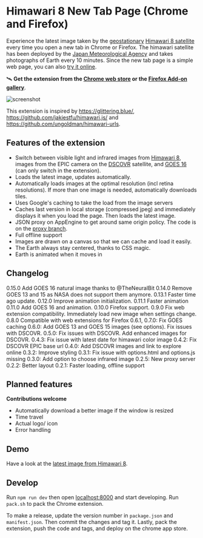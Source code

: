 # Himawari 8 New Tab Page (Chrome and Firefox)

Experience the latest image taken by the [geostationary](https://en.wikipedia.org/wiki/Geostationary_orbit) [Himawari 8 satellite](http://himawari8.nict.go.jp/) every time you open a new tab in Chrome or Firefox. The himawari satellite has been deployed by the [Japan Meteorological Agency](http://www.jma.go.jp/jma/indexe.html) and takes photographs of Earth every 10 minutes. Since the new tab page is a simple web page, you can also [try it online](https://domoritz.github.io/himawari-8-chrome).

🛰 **Get the extension from the [Chrome web store](https://chrome.google.com/webstore/detail/himawari-8-new-tab-page/llelgapflianaapmnpncgakfjhfhnojm) or the [Firefox Add-on gallery](https://addons.mozilla.org/en-US/firefox/addon/satellite-new-tab-page/)**.

![screenshot](https://raw.githubusercontent.com/domoritz/himawari-8-chrome/gh-pages/screenshot.png "Screenshot of the browser with the new tab page")

This extension is inspired by https://glittering.blue/, https://github.com/jakiestfu/himawari.js/ and https://github.com/ungoldman/himawari-urls.

## Features of the extension

* Switch between visible light and infrared images from [Himawari 8](http://himawari8.nict.go.jp/), images from the EPIC camera on the [DSCOVR](http://www.nesdis.noaa.gov/DSCOVR/) satellite, and [GOES 16](https://en.wikipedia.org/wiki/GOES_16) (can only switch in the extension).
* Loads the latest image, updates automatically.
* Automatically loads images at the optimal resolution (incl retina resolutions). If more than one image is needed, automatically downloads tiles.
* Uses Google's caching to take the load from the image servers
* Caches last version in local storage (compressed jpeg) and immediately displays it when you load the page. Then loads the latest image.
* JSON proxy on AppEngine to get around same origin policy. The code is on the [proxy branch](https://github.com/domoritz/himawari-8-chrome/tree/proxy).
* Full offline support
* Images are drawn on a canvas so that we can cache and load it easily.
* The Earth always stay centered, thanks to CSS magic.
* Earth is animated when it moves in

## Changelog

0.15.0 Add GOES 16 natural image thanks to @TheNeuralBit
0.14.0 Remove GOES 13 and 15 as NASA does not support them anymore.
0.13.1 Faster time ago update.
0.12.0 Improve animation initialization.
0.11.1 Faster animation
0.11.0 Add GOES 16 and animation.
0.10.0 Firefox support.
0.9.0 Fix web extension compatibility. Immediately load new image when settings change.
0.8.0 Compatible with web extensions for Firefox
0.6.1, 0.7.0: Fix GOES caching
0.6.0: Add GOES 13 and GOES 15 images (see options). Fix issues with DSCOVR.
0.5.0: Fix issues with DSCOVR. Add enhanced images for DSCOVR.
0.4.3: Fix issue with latest date for himawari color image
0.4.2: Fix DSCOVR EPIC base url
0.4.0: Add DSCOVR images and link to explore online
0.3.2: Improve styling
0.3.1: Fix issue with options.html and options.js missing
0.3.0: Add option to choose infrared image
0.2.5: New proxy server
0.2.2: Better layout
0.2.1: Faster loading, offline support

## Planned features

**Contributions welcome**

* Automatically download a better image if the window is resized
* Time travel
* Actual logo/ icon
* Error handling


## Demo

Have a look at the [latest image from Himawari 8](https://domoritz.github.io/himawari-8-chrome).


## Develop

Run `npm run dev` then open [localhost:8000](http://localhost:8000/) and start developing. Run `pack.sh` to pack the Chrome extension.

To make a release, update the version number in `package.json` and `manifest.json`. Then commit the changes and tag it. Lastly, pack the extension, push the code and tags, and deploy on the chrome app store.
